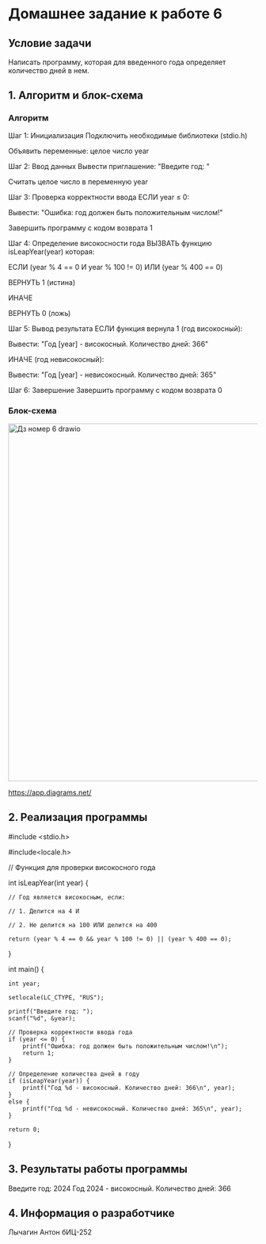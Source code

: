 # Домашнее задание к работе 6
## Условие задачи
Написать программу, которая для введенного года определяет
количество дней в нем.
## 1. Алгоритм и блок-схема
### Алгоритм
Шаг 1: Инициализация
Подключить необходимые библиотеки (stdio.h)

Объявить переменные: целое число year

Шаг 2: Ввод данных
Вывести приглашение: "Введите год: "

Считать целое число в переменную year

Шаг 3: Проверка корректности ввода
ЕСЛИ year ≤ 0:

Вывести: "Ошибка: год должен быть положительным числом!"

Завершить программу с кодом возврата 1

Шаг 4: Определение високосности года
ВЫЗВАТЬ функцию isLeapYear(year) которая:

ЕСЛИ (year % 4 == 0 И year % 100 != 0) ИЛИ (year % 400 == 0)

ВЕРНУТЬ 1 (истина)

ИНАЧЕ

ВЕРНУТЬ 0 (ложь)

Шаг 5: Вывод результата
ЕСЛИ функция вернула 1 (год високосный):

Вывести: "Год [year] - високосный. Количество дней: 366"

ИНАЧЕ (год невисокосный):

Вывести: "Год [year] - невисокосный. Количество дней: 365"

Шаг 6: Завершение
Завершить программу с кодом возврата 0
### Блок-схема
<img width="741" height="721" alt="Дз номер 6 drawio" src="https://github.com/user-attachments/assets/9d6692f9-c7ce-4b2e-99e0-bdd21f1e4051" />

https://app.diagrams.net/
## 2. Реализация программы
#include <stdio.h>

#include<locale.h>

// Функция для проверки високосного года

int isLeapYear(int year) {

    // Год является високосным, если:
    
    // 1. Делится на 4 И
    
    // 2. Не делится на 100 ИЛИ делится на 400
    
    return (year % 4 == 0 && year % 100 != 0) || (year % 400 == 0);
    
}

int main() {

    int year;
    
    setlocale(LC_CTYPE, "RUS");

    printf("Введите год: ");
    scanf("%d", &year);

    // Проверка корректности ввода года
    if (year <= 0) {
        printf("Ошибка: год должен быть положительным числом!\n");
        return 1;
    }

    // Определение количества дней в году
    if (isLeapYear(year)) {
        printf("Год %d - високосный. Количество дней: 366\n", year);
    }
    else {
        printf("Год %d - невисокосный. Количество дней: 365\n", year);
    }

    return 0;
}
## 3. Результаты работы программы
Введите год: 2024
Год 2024 - високосный. Количество дней: 366
## 4. Информация о разработчике
Лычагин Антон бИЦ-252
